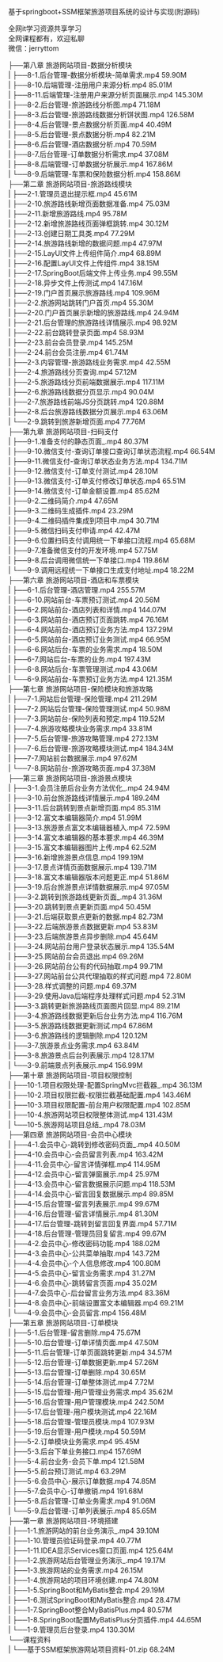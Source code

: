 基于springboot+SSM框架旅游项目系统的设计与实现(附源码)

全网it学习资源共享学习<br>全网课程都有，欢迎私聊<br>微信：jerryttom<br>

├──第八章 旅游网站项目-数据分析模块<br> | ├──8-1.后台管理-数据分析模块-简单需求.mp4 59.90M<br> | ├──8-10.后端管理-注册用户来源分析.mp4 85.01M<br> | ├──8-11.后端管理-注册用户来源分析页面展示.mp4 145.30M<br> | ├──8-2.后台管理-旅游路线分析图.mp4 71.18M<br> | ├──8-3.后台管理-旅游路线数据分析饼状图.mp4 126.58M<br> | ├──8-4.后台管理-景点数据分析页面.mp4 40.49M<br> | ├──8-5.后台管理-景点数据分析.mp4 82.21M<br> | ├──8-6.后台管理-酒店数据分析.mp4 70.59M<br> | ├──8-7.后台管理-订单数据分析需求.mp4 37.08M<br> | ├──8-8.后端管理-订单数据分析展示.mp4 167.86M<br> | └──8-9.后端管理-车票和保险数据分析.mp4 158.86M<br> ├──第二章 旅游网站项目-旅游路线模块<br> | ├──2-1.管理员退出提示框.mp4 45.61M<br> | ├──2-10.旅游路线新增页面数据准备.mp4 75.03M<br> | ├──2-11.新增旅游路线.mp4 95.78M<br> | ├──2-12.新增旅游路线页面弹框跳转.mp4 30.12M<br> | ├──2-13.创建日期工具类.mp4 77.29M<br> | ├──2-14.旅游路线新增的数据问题.mp4 47.97M<br> | ├──2-15.LayUI文件上传组件简介.mp4 68.89M<br> | ├──2-16.配置LayUI文件上传组件.mp4 38.15M<br> | ├──2-17.SpringBoot后端文件上传业务.mp4 99.55M<br> | ├──2-18.异步文件上传测试.mp4 147.16M<br> | ├──2-19.门户首页展示旅游路线.mp4 109.96M<br> | ├──2-2.旅游网站跳转门户首页.mp4 55.30M<br> | ├──2-20.门户首页展示新增的旅游路线.mp4 24.94M<br> | ├──2-21.后台管理的旅游路线详情展示.mp4 98.92M<br> | ├──2-22.前台跳转登录页面.mp4 58.93M<br> | ├──2-23.前台会员登录.mp4 145.25M<br> | ├──2-24.前台会员注册.mp4 61.74M<br> | ├──2-3.内容管理-旅游路线业务需求.mp4 42.55M<br> | ├──2-4.旅游路线分页查询.mp4 57.12M<br> | ├──2-5.旅游路线分页前端数据展示.mp4 117.11M<br> | ├──2-6.旅游路线数据分页显示.mp4 90.04M<br> | ├──2-7.旅游路线前端JS分页跳转.mp4 120.88M<br> | ├──2-8.后台旅游路线数据分页展示.mp4 63.06M<br> | └──2-9.跳转到旅游新增页面.mp4 77.76M<br> ├──第九章 旅游网站项目-扫码支付<br> | ├──9-1.准备支付的静态页面_.mp4 80.37M<br> | ├──9-10.微信支付-查询订单接口查询订单状态流程.mp4 66.54M<br> | ├──9-11.微信支付-查询订单状态业务方法.mp4 134.71M<br> | ├──9-12.微信支付-订单支付测试.mp4 28.10M<br> | ├──9-13.微信支付-订单支付修改订单状态.mp4 65.51M<br> | ├──9-14.微信支付-订单金额设置.mp4 85.62M<br> | ├──9-2.二维码简介.mp4 47.65M<br> | ├──9-3.二维码生成插件.mp4 23.29M<br> | ├──9-4.二维码插件集成到项目中.mp4 30.71M<br> | ├──9-5.微信扫码支付申请.mp4 42.47M<br> | ├──9-6.位置扫码支付调用统一下单接口流程.mp4 65.68M<br> | ├──9-7.准备微信支付的开发环境.mp4 57.75M<br> | ├──9-8.后台调用微信统一下单接口.mp4 119.86M<br> | └──9-9.调用远程统一下单接口生成支付地址.mp4 18.22M<br> ├──第六章 旅游网站项目-酒店和车票模块<br> | ├──6-1.后台管理-酒店管理.mp4 255.57M<br> | ├──6-10.网站前台-车票预订测试.mp4 20.56M<br> | ├──6-2.网站前台-酒店列表和详情.mp4 144.07M<br> | ├──6-3.网站前台-酒店预订页面跳转.mp4 76.16M<br> | ├──6-4.网站前台-酒店预订业务方法.mp4 137.29M<br> | ├──6-5.网站前台-酒店预订业务测试.mp4 66.95M<br> | ├──6-6.网站后台-车票的业务需求.mp4 18.50M<br> | ├──6-7.网站后台-车票的业务.mp4 197.43M<br> | ├──6-8.网站后台-车票管理测试.mp4 43.06M<br> | └──6-9.网站前台-车票预订业务方法.mp4 121.35M<br> ├──第七章 旅游网站项目-保险模块和旅游攻略<br> | ├──7-1.网站后台管理-保险管理.mp4 211.29M<br> | ├──7-2.网站后台管理-保险管理测试.mp4 50.98M<br> | ├──7-3.网站前台-保险列表和预定.mp4 119.52M<br> | ├──7-4.旅游攻略模块业务需求.mp4 33.81M<br> | ├──7-5.后台管理-旅游攻略管理.mp4 272.13M<br> | ├──7-6.后台管理-旅游攻略模块测试.mp4 184.34M<br> | ├──7-7.网站前台数据展示.mp4 97.62M<br> | └──7-8.网站前台-旅游攻略页面.mp4 37.38M<br> ├──第三章 旅游网站项目-旅游景点模块<br> | ├──3-1.会员注册后台业务方法优化_.mp4 24.94M<br> | ├──3-10.前台旅游路线详情展示.mp4 189.24M<br> | ├──3-11.后台跳转到景点新增页面.mp4 85.31M<br> | ├──3-12.富文本编辑器简介.mp4 51.99M<br> | ├──3-13.旅游景点富文本编辑器植入.mp4 72.59M<br> | ├──3-14.富文本编辑器的基本要求.mp4 46.39M<br> | ├──3-15.富文本编辑器图片上传.mp4 62.52M<br> | ├──3-16.新增旅游景点信息.mp4 199.19M<br> | ├──3-17.景点详情页面数据展示.mp4 139.71M<br> | ├──3-18.富文本编辑器版本问题更正.mp4 51.86M<br> | ├──3-19.后台旅游景点详情数据展示.mp4 97.05M<br> | ├──3-2.跳转到旅游路线更新页面_.mp4 31.36M<br> | ├──3-20.跳转到景点更新页面.mp4 50.45M<br> | ├──3-21.后端获取景点更新的数据.mp4 82.73M<br> | ├──3-22.后端旅游景点数据更新.mp4 53.83M<br> | ├──3-23.后端旅游景点异步删除.mp4 45.64M<br> | ├──3-24.网站前台用户登录状态展示.mp4 135.54M<br> | ├──3-25.网站前台会员退出.mp4 69.26M<br> | ├──3-26.网站前台公有的代码抽取.mp4 99.71M<br> | ├──3-27.网站前台公共代理抽取的样式问题.mp4 72.80M<br> | ├──3-28.样式调整的问题.mp4 69.37M<br> | ├──3-29.使用Java后端程序处理样式问题.mp4 52.31M<br> | ├──3-3.跳转更新旅游路线页面图片回显.mp4 89.21M<br> | ├──3-4.旅游路线数据更新后台业务方法.mp4 116.76M<br> | ├──3-5.旅游路线数据更新测试.mp4 67.86M<br> | ├──3-6.旅游路线的逻辑删除.mp4 120.12M<br> | ├──3-7.旅游景点业务需求.mp4 63.84M<br> | ├──3-8.旅游景点后台列表展示.mp4 128.17M<br> | └──3-9.前端景点列表展示.mp4 156.99M<br> ├──第十章 旅游网站项目-项目权限控制<br> | ├──10-1.项目权限处理-配置SpringMvc拦截器_.mp4 36.13M<br> | ├──10-2.项目权限拦截-权限拦截基础配置.mp4 143.46M<br> | ├──10-3.项目权限配置-前台用户权限配置.mp4 102.85M<br> | ├──10-4.旅游网站项目权限整体测试.mp4 131.43M<br> | └──10-5.旅游网站项目总结_.mp4 78.03M<br> ├──第四章 旅游网站项目-会员中心模块<br> | ├──4-1.会员中心-跳转到修改密码页面_.mp4 40.50M<br> | ├──4-10.会员中心-会员留言列表.mp4 163.42M<br> | ├──4-11.会员中心-留言详情弹框.mp4 114.95M<br> | ├──4-12.会员中心-留言弹窗展示.mp4 25.97M<br> | ├──4-13.会员中心-留言数据展示问题.mp4 118.53M<br> | ├──4-14.会员中心-留言回复数据展示.mp4 89.85M<br> | ├──4-15.后台管理-留言列表展示.mp4 99.67M<br> | ├──4-16.后台管理-留言详情展示.mp4 81.30M<br> | ├──4-17.后台管理-跳转到留言回复界面.mp4 57.71M<br> | ├──4-18.后台管理-管理员回复留言.mp4 99.67M<br> | ├──4-2.会员中心-修改密码功能.mp4 188.02M<br> | ├──4-3.会员中心-公共菜单抽取.mp4 143.72M<br> | ├──4-4.会员中心-个人信息修改.mp4 100.80M<br> | ├──4-5.会员中心-留言业务需求.mp4 31.27M<br> | ├──4-6.会员中心-跳转留言页面.mp4 35.02M<br> | ├──4-7.会员中心-后台留言业务方法.mp4 83.36M<br> | ├──4-8.会员中心-前端设置富文本编辑器.mp4 69.21M<br> | └──4-9.会员中心-会员留言.mp4 156.48M<br> ├──第五章 旅游网站项目-订单模块<br> | ├──5-1.后台管理-留言删除.mp4 75.67M<br> | ├──5-10.后台管理-订单详情页面.mp4 47.50M<br> | ├──5-11.后台管理-订单页面跳转更新.mp4 34.57M<br> | ├──5-12.后台管理-订单数据更新.mp4 57.26M<br> | ├──5-13.后台管理-订单删除.mp4 30.65M<br> | ├──5-14.后台管理-订单整体测试.mp4 7.72M<br> | ├──5-15.后台管理-用户管理业务需求.mp4 35.62M<br> | ├──5-16.后台管理-用户管理模块.mp4 242.50M<br> | ├──5-17.后台管理-用户模块测试.mp4 22.16M<br> | ├──5-18.后台管理-管理员模块.mp4 107.93M<br> | ├──5-19.后台管理-用户模块.mp4 50.59M<br> | ├──5-2.订单模块业务需求.mp4 95.45M<br> | ├──5-3.后台下单业务接口.mp4 157.69M<br> | ├──5-4.前台业务-会员下单.mp4 121.58M<br> | ├──5-5.前台预订测试.mp4 63.29M<br> | ├──5-6.会员中心-展示订单数据.mp4 74.85M<br> | ├──5-7.会员中心-订单撤销.mp4 191.68M<br> | ├──5-8.后台管理-订单业务需求.mp4 91.06M<br> | └──5-9.后台管理-订单列表展示.mp4 85.65M<br> ├──第一章 旅游网站项目-环境搭建<br> | ├──1-1.旅游网站的前台业务演示_.mp4 39.10M<br> | ├──1-10.管理员验证码登录.mp4 40.77M<br> | ├──1-11.IDEA显示Services窗口页面.mp4 125.64M<br> | ├──1-2.旅游网站后台管理业务演示_.mp4 19.17M<br> | ├──1-3.旅游网站的业务需求.mp4 26.15M<br> | ├──1-4.旅游网站的项目环境创建.mp4 74.80M<br> | ├──1-5.SpringBoot和MyBatis整合.mp4 29.19M<br> | ├──1-6.测试SpringBoot和MyBatis整合.mp4 28.47M<br> | ├──1-7.SpringBoot整合MyBatisPlus.mp4 80.57M<br> | ├──1-8.SpringBoot配置MyBatisPlus分页插件.mp4 44.65M<br> | └──1-9.管理员后台登录.mp4 130.30M<br> └──课程资料<br> | └──基于SSM框架旅游网站项目资料-01.zip 68.24M